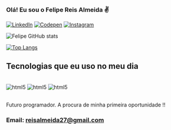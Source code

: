### Olá! Eu sou o Felipe Reis Almeida ✌️

[![LinkedIn](https://img.shields.io/badge/LinkedIn-0077B5?style=for-the-badge&logo=linkedin&logoColor=white)](https://www.linkedin.com/in/felipe-reis-almeida-1a668112b)
[![Codepen](https://img.shields.io/badge/Codepen-000000?style=for-the-badge&logo=codepen&logoColor=white)](https://codepen.io/Felipe-Reis-Almeida)
[![Instagram](https://img.shields.io/badge/Instagram-E4405F?style=for-the-badge&logo=instagram&logoColor=white)](https://instagram.com/almeidafelipe.27?igshid=MzNlNGNkZWQ4Mg==)


![Felipe GitHub stats](https://github-readme-stats.vercel.app/api?username=Fereisalmeida&show_icons=true&theme=dracula)

[![Top Langs](https://github-readme-stats.vercel.app/api/top-langs/?username=Fereisalmeida)](https://github.com/Fereisalmeida/github-readme-stats)

## Tecnologias que eu uso no meu dia

<div style="display: inline_block"><br>
<img align="center" alt="html5" src="https://img.shields.io/badge/HTML5-E34F26?style=for-the-badge&logo=html5&logoColor=white" />
<img align="center" alt="html5" src="https://img.shields.io/badge/CSS3-1572B6?style=for-the-badge&logo=css3&logoColor=white" />
<img align="center" alt="html5" src="https://img.shields.io/badge/JavaScript-323330?style=for-the-badge&logo=javascript&logoColor=F7DF1E" />
</div></br>


Futuro programador. A procura de minha primeira oportunidade !!

### Email: reisalmeida27@gmail.com
